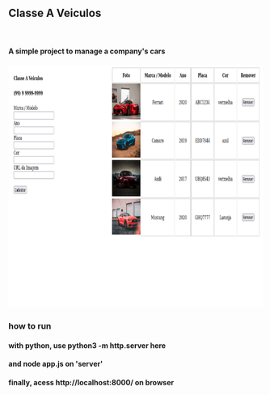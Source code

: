 ## Classe A Veiculos
<br>

#### A simple project to manage a company's cars

<img src="src/img.png" style="width:860px; height:480px">

### how to run

#### with python, use python3 -m http.server here
#### and node app.js on 'server'
#### finally, acess http://localhost:8000/ on browser